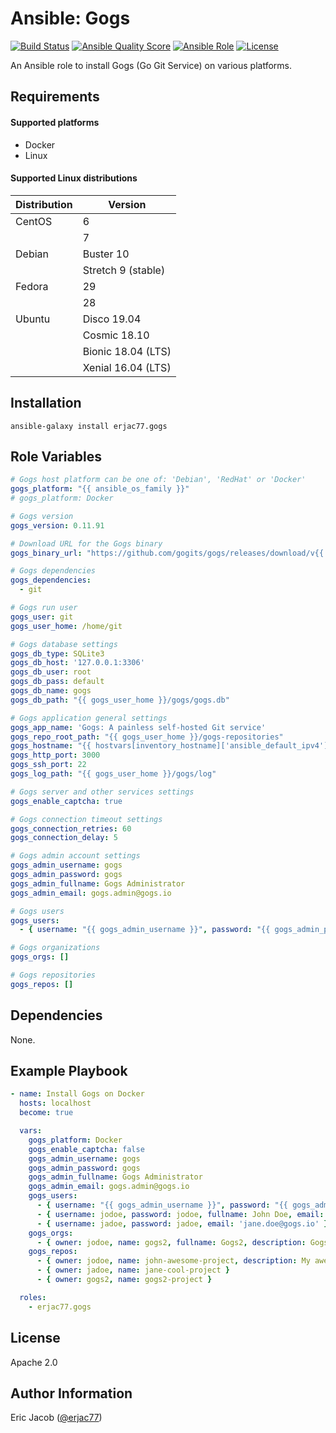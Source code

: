 # Ansible: Gogs

[![Build Status](https://travis-ci.com/erjac77/ansible-role-gogs.svg?branch=master)](https://travis-ci.com/erjac77/ansible-role-gogs)
[![Ansible Quality Score](https://img.shields.io/ansible/quality/14519)](https://galaxy.ansible.com/erjac77/gogs)
[![Ansible Role](https://img.shields.io/ansible/role/14519)](https://galaxy.ansible.com/erjac77/gogs)
[![License](https://img.shields.io/badge/License-Apache%202.0-yellowgreen.svg)](https://opensource.org/licenses/Apache-2.0)

An Ansible role to install Gogs (Go Git Service) on various platforms.

## Requirements

#### Supported platforms

* Docker
* Linux

#### Supported Linux distributions

| Distribution | Version            |
| ------------ | ------------------ |
| CentOS       | 6                  |
|              | 7                  |
| Debian       | Buster 10          |
|              | Stretch 9 (stable) |
| Fedora       | 29                 |
|              | 28                 |
| Ubuntu       | Disco 19.04        |
|              | Cosmic 18.10       |
|              | Bionic 18.04 (LTS) |
|              | Xenial 16.04 (LTS) |

## Installation

```
ansible-galaxy install erjac77.gogs
```

## Role Variables

```yaml
# Gogs host platform can be one of: 'Debian', 'RedHat' or 'Docker'
gogs_platform: "{{ ansible_os_family }}"
# gogs_platform: Docker

# Gogs version
gogs_version: 0.11.91

# Download URL for the Gogs binary
gogs_binary_url: "https://github.com/gogits/gogs/releases/download/v{{ gogs_version }}/linux_amd64.zip"

# Gogs dependencies
gogs_dependencies:
  - git

# Gogs run user
gogs_user: git
gogs_user_home: /home/git

# Gogs database settings
gogs_db_type: SQLite3
gogs_db_host: '127.0.0.1:3306'
gogs_db_user: root
gogs_db_pass: default
gogs_db_name: gogs
gogs_db_path: "{{ gogs_user_home }}/gogs/gogs.db"

# Gogs application general settings
gogs_app_name: 'Gogs: A painless self-hosted Git service'
gogs_repo_root_path: "{{ gogs_user_home }}/gogs-repositories"
gogs_hostname: "{{ hostvars[inventory_hostname]['ansible_default_ipv4']['address'] }}"
gogs_http_port: 3000
gogs_ssh_port: 22
gogs_log_path: "{{ gogs_user_home }}/gogs/log"

# Gogs server and other services settings
gogs_enable_captcha: true

# Gogs connection timeout settings
gogs_connection_retries: 60
gogs_connection_delay: 5

# Gogs admin account settings
gogs_admin_username: gogs
gogs_admin_password: gogs
gogs_admin_fullname: Gogs Administrator
gogs_admin_email: gogs.admin@gogs.io

# Gogs users
gogs_users:
  - { username: "{{ gogs_admin_username }}", password: "{{ gogs_admin_password }}", fullname: "{{ gogs_admin_fullname }}", email: "{{ gogs_admin_email }}", admin: true }

# Gogs organizations
gogs_orgs: []

# Gogs repositories
gogs_repos: []
```

## Dependencies

None.

## Example Playbook

```yaml
- name: Install Gogs on Docker
  hosts: localhost
  become: true

  vars:
    gogs_platform: Docker
    gogs_enable_captcha: false
    gogs_admin_username: gogs
    gogs_admin_password: gogs
    gogs_admin_fullname: Gogs Administrator
    gogs_admin_email: gogs.admin@gogs.io
    gogs_users:
      - { username: "{{ gogs_admin_username }}", password: "{{ gogs_admin_password }}", fullname: "{{ gogs_admin_fullname }}", email: "{{ gogs_admin_email }}", admin: true }
      - { username: jodoe, password: jodoe, fullname: John Doe, email: 'john.doe@gogs.io', admin: false }
      - { username: jadoe, password: jadoe, email: 'jane.doe@gogs.io' }
    gogs_orgs:
      - { owner: jodoe, name: gogs2, fullname: Gogs2, description: Gogs(Go Git Service) is a painless self-hosted Git Service., website: 'https://gogs.io', location: USA }
    gogs_repos:
      - { owner: jodoe, name: john-awesome-project, description: My awesome project, private: true, auto_init: true, gitignores: Python, license: Apache License 2.0, readme: Default }
      - { owner: jadoe, name: jane-cool-project }
      - { owner: gogs2, name: gogs2-project }

  roles:
    - erjac77.gogs
```

## License

Apache 2.0

## Author Information

Eric Jacob ([@erjac77](https://github.com/erjac77))
